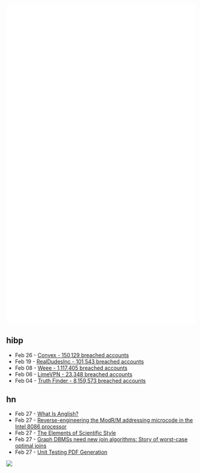 ![Metrics](https://raw.githubusercontent.com/phixion/phixion/master/metrics.svg)

## hibp

<!--
for https://github.com/phixion/phixion/blob/main/.github/workflows/feeds.yml
-->
<!--START_SECTION:haveibeenpwnd-->
- Feb 26 - [Convex - 150,129 breached accounts](https://haveibeenpwned.com/PwnedWebsites#Convex)
- Feb 19 - [RealDudesInc - 101,543 breached accounts](https://haveibeenpwned.com/PwnedWebsites#RealDudesInc)
- Feb 08 - [Weee - 1,117,405 breached accounts](https://haveibeenpwned.com/PwnedWebsites#Weee)
- Feb 06 - [LimeVPN - 23,348 breached accounts](https://haveibeenpwned.com/PwnedWebsites#LimeVPN)
- Feb 04 - [Truth Finder - 8,159,573 breached accounts](https://haveibeenpwned.com/PwnedWebsites#TruthFinder)
<!--END_SECTION:haveibeenpwnd-->

## hn

<!--
for https://github.com/phixion/phixion/blob/main/.github/workflows/feeds.yml
-->
<!--START_SECTION:hn-->
- Feb 27 - [What Is Anglish?](https://anglish.org/wiki/Anglish)
- Feb 27 - [Reverse-engineering the ModR&#x2F;M addressing microcode in the Intel 8086 processor](https://www.righto.com/2023/02/8086-modrm-addressing.html)
- Feb 27 - [The Elements of Scientific Style](https://worksinprogress.co/issue/the-elements-of-scientific-style)
- Feb 27 - [Graph DBMSs need new join algorithms: Story of worst-case optimal joins](https://kuzudb.com/blog/wcoj.html)
- Feb 27 - [Unit Testing PDF Generation](https://nibblestew.blogspot.com/2023/02/unit-testing-pdf-generation.html)
<!--END_SECTION:hn-->

<!--
for https://yhype.me
-->
![](https://hit.yhype.me/github/profile?user_id=13013670)
